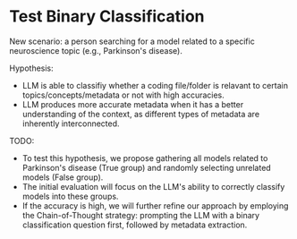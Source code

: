 # Test Binary Classification

New scenario: a person searching for a model related to a specific neuroscience topic (e.g., Parkinson's disease). 

Hypothesis: 
- LLM is able to classifiy whether a coding file/folder is relavant to certain topics/concepts/metadata or not with high accuracies.
- LLM produces more accurate metadata when it has a better understanding of the context, as different types of metadata are inherently interconnected.

TODO: 
- To test this hypothesis, we propose gathering all models related to Parkinson's disease (True group) and randomly selecting unrelated models (False group). 
- The initial evaluation will focus on the LLM's ability to correctly classify models into these groups. 
- If the accuracy is high, we will further refine our approach by employing the Chain-of-Thought strategy: prompting the LLM with a binary classification question first, followed by metadata extraction.